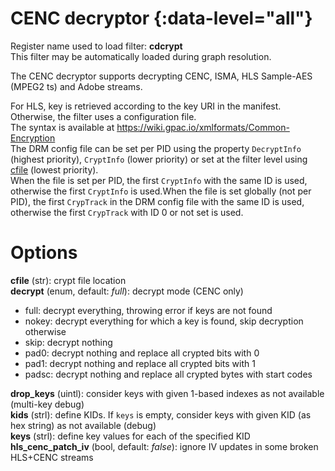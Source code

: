 <!-- automatically generated - do not edit, patch gpac/applications/gpac/gpac.c -->

# CENC decryptor  {:data-level="all"}  
  
Register name used to load filter: __cdcrypt__  
This filter may be automatically loaded during graph resolution.  
  
The CENC decryptor supports decrypting CENC, ISMA, HLS Sample-AES (MPEG2 ts) and Adobe streams.  
  
For HLS, key is retrieved according to the key URI in the manifest.  
Otherwise, the filter uses a configuration file.  
The syntax is available at https://wiki.gpac.io/xmlformats/Common-Encryption  
The DRM config file can be set per PID using the property `DecryptInfo` (highest priority), `CryptInfo` (lower priority) or set at the filter level using [cfile](#cfile) (lowest priority).  
When the file is set per PID, the first `CryptInfo` with the same ID is used, otherwise the first `CryptInfo` is used.When the file is set globally (not per PID), the first `CrypTrack` in the DRM config file with the same ID is used, otherwise the first `CrypTrack` with ID 0 or not set is used.  
  

# Options    
  
<a id="cfile">__cfile__</a> (str): crypt file location  
<a id="decrypt">__decrypt__</a> (enum, default: _full_): decrypt mode (CENC only)  

- full: decrypt everything, throwing error if keys are not found  
- nokey: decrypt everything for which a key is found, skip decryption otherwise  
- skip: decrypt nothing  
- pad0: decrypt nothing and replace all crypted bits with 0  
- pad1: decrypt nothing and replace all crypted bits with 1  
- padsc: decrypt nothing and replace all crypted bytes with start codes  
  
<a id="drop_keys">__drop_keys__</a> (uintl): consider keys with given 1-based indexes as not available (multi-key debug)  
<a id="kids">__kids__</a> (strl): define KIDs. If `keys` is empty, consider keys with given KID (as hex string) as not available (debug)  
<a id="keys">__keys__</a> (strl): define key values for each of the specified KID  
<a id="hls_cenc_patch_iv">__hls_cenc_patch_iv__</a> (bool, default: _false_): ignore IV updates in some broken HLS+CENC streams  
  
